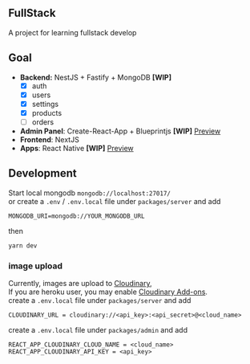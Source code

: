 ## FullStack

A project for learning fullstack develop

## Goal

- **Backend:** NestJS + Fastify + MongoDB **[WIP]**
  - [x] auth
  - [x] users
  - [x] settings
  - [x] products
  - [ ] orders
- **Admin Panel**: Create-React-App + Blueprintjs **[WIP]** [Preview](./packages/admin)
- **Frontend**: NextJS
- **Apps**: React Native **[WIP]** [Preview](./packages/app)

## Development

Start local mongodb `mongodb://localhost:27017/` <br />
or create a `.env` / `.env.local` file under `packages/server` and add

```
MONGODB_URI=mongodb://YOUR_MONGODB_URL
```

then

```
yarn dev
```

### image upload

Currently, images are upload to [Cloudinary](https://cloudinary.com/), <br />
If you are heroku user, you may enable [Cloudinary Add-ons](https://elements.heroku.com/addons/cloudinary). <br />
create a `.env.local` file under `packages/server` and add

```
CLOUDINARY_URL = cloudinary://<api_key>:<api_secret>@<cloud_name>
```

create a `.env.local` file under `packages/admin` and add

```
REACT_APP_CLOUDINARY_CLOUD_NAME = <cloud_name>
REACT_APP_CLOUDINARY_API_KEY = <api_key>
```
